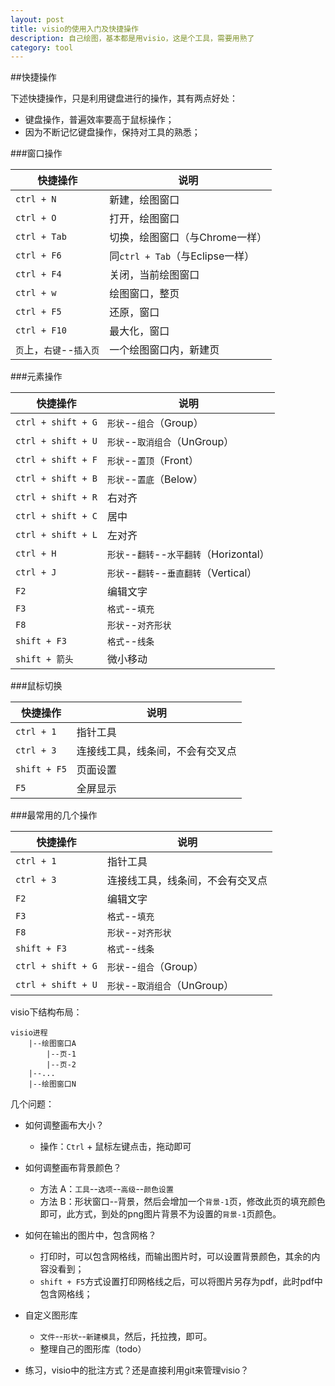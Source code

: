 ```yaml
---
layout: post
title: visio的使用入门及快捷操作
description: 自己绘图，基本都是用visio，这是个工具，需要用熟了
category: tool
---
```



##快捷操作


下述快捷操作，只是利用键盘进行的操作，其有两点好处：

* 键盘操作，普遍效率要高于鼠标操作；
* 因为不断记忆键盘操作，保持对工具的熟悉；


###窗口操作

|快捷操作|说明|
|--------|----|
|`ctrl + N`|新建，绘图窗口|
|`ctrl + O`|打开，绘图窗口|
|`ctrl + Tab`|切换，绘图窗口（与Chrome一样）|
|`ctrl + F6`|同`ctrl + Tab`（与Eclipse一样）|
|`ctrl + F4`|关闭，当前绘图窗口|
|`ctrl + w`|绘图窗口，整页|
|`ctrl + F5`|还原，窗口|
|`ctrl + F10`|最大化，窗口|
|`页`上，`右键`--`插入页`|一个绘图窗口内，新建页|




###元素操作

|快捷操作|说明|
|--------|----|
|`ctrl + shift + G`|`形状`--`组合`（Group）|
|`ctrl + shift + U`|`形状`--`取消组合`（UnGroup）|
|`ctrl + shift + F`|`形状`--`置顶`（Front）|
|`ctrl + shift + B`|`形状`--`置底`（Below）|
|`ctrl + shift + R`|右对齐|
|`ctrl + shift + C`|居中|
|`ctrl + shift + L`|左对齐|
|`ctrl + H`|`形状`--`翻转`--`水平翻转`（Horizontal）|
|`ctrl + J`|`形状`--`翻转`--`垂直翻转`（Vertical）|
|`F2`|编辑文字|
|`F3`|`格式`--`填充`|
|`F8`|`形状`--`对齐形状`|
|`shift + F3`|`格式`--`线条`|
|`shift + 箭头`|微小移动|





###鼠标切换


|快捷操作|说明|
|--------|----|
|`ctrl + 1`|指针工具|
|`ctrl + 3`|连接线工具，线条间，不会有交叉点|
|`shift + F5`|页面设置|
|`F5`|全屏显示|




###最常用的几个操作



|快捷操作|说明|
|--------|----|
|`ctrl + 1`|指针工具|
|`ctrl + 3`|连接线工具，线条间，不会有交叉点|
|`F2`|编辑文字|
|`F3`|`格式`--`填充`|
|`F8`|`形状`--`对齐形状`|
|`shift + F3`|`格式`--`线条`|
|`ctrl + shift + G`|`形状`--`组合`（Group）|
|`ctrl + shift + U`|`形状`--`取消组合`（UnGroup）|








visio下结构布局：

	visio进程
		|--绘图窗口A
			|--页-1
			|--页-2
		|--...
		|--绘图窗口N





几个问题：

* 如何调整画布大小？
	* 操作：`Ctrl` + 鼠标左键点击，拖动即可

* 如何调整画布背景颜色？
	* 方法 A：`工具`--`选项`--`高级`--`颜色设置`
	* 方法 B：形状窗口--背景，然后会增加一个`背景-1`页，修改此页的填充颜色即可，此方式，到处的png图片背景不为设置的`背景-1`页颜色。


* 如何在输出的图片中，包含网格？
	* 打印时，可以包含网格线，而输出图片时，可以设置背景颜色，其余的内容没看到；
	* `shift + F5`方式设置打印网格线之后，可以将图片另存为pdf，此时pdf中包含网格线；

* 自定义图形库
	* `文件`--`形状`--`新建模具`，然后，托拉拽，即可。
	* 整理自己的图形库（todo）


* 练习，visio中的批注方式？还是直接利用git来管理visio？




[NingG]:    http://ningg.github.com  "NingG"
